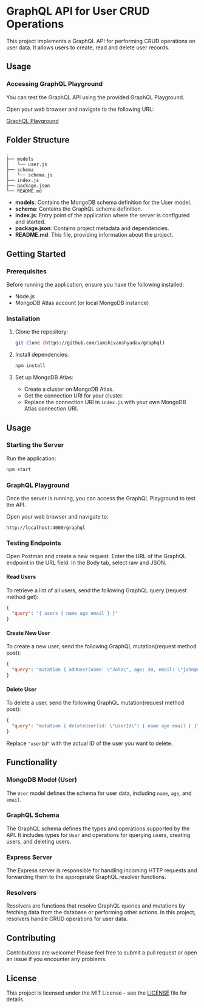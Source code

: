 # GraphQL API for User CRUD Operations

This project implements a GraphQL API for performing CRUD operations on user data. It allows users to create, read and delete user records.

## Usage

### Accessing GraphQL Playground

You can test the GraphQL API using the provided GraphQL Playground.

Open your web browser and navigate to the following URL:

[GraphQL Playground](https://graphql-gnik.onrender.com/graphql)

## Folder Structure

```
.
├── models
│   └── user.js
├── schema
│   └── schema.js
├── index.js
├── package.json
└── README.md
```

- **models**: Contains the MongoDB schema definition for the User model.
- **schema**: Contains the GraphQL schema definition.
- **index.js**: Entry point of the application where the server is configured and started.
- **package.json**: Contains project metadata and dependencies.
- **README.md**: This file, providing information about the project.

## Getting Started

### Prerequisites

Before running the application, ensure you have the following installed:

- Node.js
- MongoDB Atlas account (or local MongoDB instance)

### Installation

1. Clone the repository:

   ```bash
   git clone (https://github.com/iamshivanshyadav/graphql)
   ```

2. Install dependencies:

   ```bash
   npm install
   ```

3. Set up MongoDB Atlas:
   - Create a cluster on MongoDB Atlas.
   - Get the connection URI for your cluster.
   - Replace the connection URI in `index.js` with your own MongoDB Atlas connection URI.

## Usage

### Starting the Server

Run the application:

```bash
npm start
```

### GraphQL Playground

Once the server is running, you can access the GraphQL Playground to test the API.

Open your web browser and navigate to:

```
http://localhost:4000/graphql
```

### Testing Endpoints

Open Postman and create a new request.
Enter the URL of the GraphQL endpoint in the URL field.
In the Body tab, select raw and JSON.

#### Read Users

To retrieve a list of all users, send the following GraphQL query (request method get):

```json
{
  "query": "{ users { name age email } }"
}
```

#### Create New User

To create a new user, send the following GraphQL mutation(request method post):

```json
{
  "query": "mutation { addUser(name: \"John\", age: 30, email: \"john@example.com\") { name age email } }"
}
```

#### Delete User

To delete a user, send the following GraphQL mutation(request method post):

```json
{
  "query": "mutation { deleteUser(id: \"userId\") { name age email } }"
}
```

Replace `"userId"` with the actual ID of the user you want to delete.

## Functionality

### MongoDB Model (User)

The `User` model defines the schema for user data, including `name`, `age`, and `email`.

### GraphQL Schema

The GraphQL schema defines the types and operations supported by the API. It includes types for `User` and operations for querying users, creating users, and deleting users.

### Express Server

The Express server is responsible for handling incoming HTTP requests and forwarding them to the appropriate GraphQL resolver functions.

### Resolvers

Resolvers are functions that resolve GraphQL queries and mutations by fetching data from the database or performing other actions. In this project, resolvers handle CRUD operations for user data.

## Contributing

Contributions are welcome! Please feel free to submit a pull request or open an issue if you encounter any problems.

## License

This project is licensed under the MIT License - see the [LICENSE](LICENSE) file for details.
